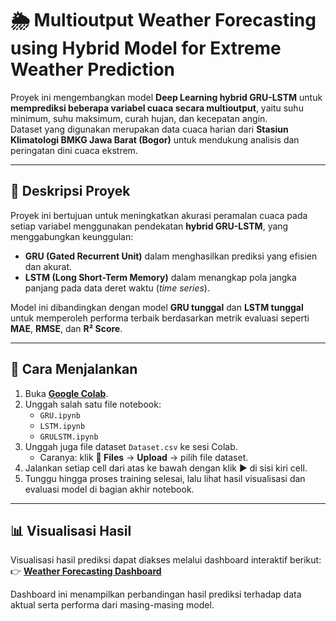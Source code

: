 # 🌦️ Multioutput Weather Forecasting using Hybrid Model for Extreme Weather Prediction
Proyek ini mengembangkan model **Deep Learning hybrid GRU-LSTM** untuk **memprediksi beberapa variabel cuaca secara multioutput**, yaitu suhu minimum, suhu maksimum, curah hujan, dan kecepatan angin.  
Dataset yang digunakan merupakan data cuaca harian dari **Stasiun Klimatologi BMKG Jawa Barat (Bogor)** untuk mendukung analisis dan peringatan dini cuaca ekstrem.

---
## 📘 Deskripsi Proyek

Proyek ini bertujuan untuk meningkatkan akurasi peramalan cuaca pada setiap variabel menggunakan pendekatan **hybrid GRU-LSTM**, yang menggabungkan keunggulan:
- **GRU (Gated Recurrent Unit)** dalam menghasilkan prediksi yang efisien dan akurat.  
- **LSTM (Long Short-Term Memory)** dalam menangkap pola jangka panjang pada data deret waktu (*time series*).  

Model ini dibandingkan dengan model **GRU tunggal** dan **LSTM tunggal** untuk memperoleh performa terbaik berdasarkan metrik evaluasi seperti **MAE**, **RMSE**, dan **R² Score**.

---
## 🚀 Cara Menjalankan
1. Buka **[Google Colab](https://colab.research.google.com/)**.  
2. Unggah salah satu file notebook:  
   - `GRU.ipynb`  
   - `LSTM.ipynb`  
   - `GRULSTM.ipynb`  
3. Unggah juga file dataset `Dataset.csv` ke sesi Colab.  
   - Caranya: klik **📁 Files** → **Upload** → pilih file dataset.  
4. Jalankan setiap cell dari atas ke bawah dengan klik ▶️ di sisi kiri cell.  
5. Tunggu hingga proses training selesai, lalu lihat hasil visualisasi dan evaluasi model di bagian akhir notebook.

---

## 📊 Visualisasi Hasil
Visualisasi hasil prediksi dapat diakses melalui dashboard interaktif berikut:  
👉 [**Weather Forecasting Dashboard**](https://lookerstudio.google.com/reporting/f0ae3f6c-a580-47b8-a0f1-d904fef3b061)

Dashboard ini menampilkan perbandingan hasil prediksi terhadap data aktual serta performa dari masing-masing model.
